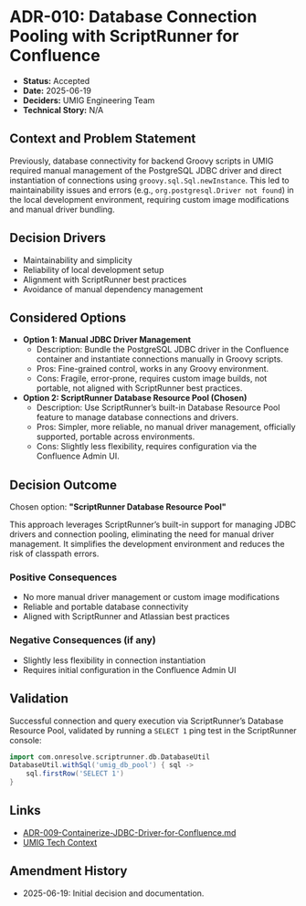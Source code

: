 # ADR-010: Database Connection Pooling with ScriptRunner for Confluence

*   **Status:** Accepted
*   **Date:** 2025-06-19
*   **Deciders:** UMIG Engineering Team
*   **Technical Story:** N/A

## Context and Problem Statement

Previously, database connectivity for backend Groovy scripts in UMIG required manual management of the PostgreSQL JDBC driver and direct instantiation of connections using `groovy.sql.Sql.newInstance`. This led to maintainability issues and errors (e.g., `org.postgresql.Driver not found`) in the local development environment, requiring custom image modifications and manual driver bundling.

## Decision Drivers

*   Maintainability and simplicity
*   Reliability of local development setup
*   Alignment with ScriptRunner best practices
*   Avoidance of manual dependency management

## Considered Options

*   **Option 1: Manual JDBC Driver Management**
    *   Description: Bundle the PostgreSQL JDBC driver in the Confluence container and instantiate connections manually in Groovy scripts.
    *   Pros: Fine-grained control, works in any Groovy environment.
    *   Cons: Fragile, error-prone, requires custom image builds, not portable, not aligned with ScriptRunner best practices.
*   **Option 2: ScriptRunner Database Resource Pool (Chosen)**
    *   Description: Use ScriptRunner’s built-in Database Resource Pool feature to manage database connections and drivers.
    *   Pros: Simpler, more reliable, no manual driver management, officially supported, portable across environments.
    *   Cons: Slightly less flexibility, requires configuration via the Confluence Admin UI.

## Decision Outcome

Chosen option: **"ScriptRunner Database Resource Pool"**

This approach leverages ScriptRunner’s built-in support for managing JDBC drivers and connection pooling, eliminating the need for manual driver management. It simplifies the development environment and reduces the risk of classpath errors.

### Positive Consequences

*   No more manual driver management or custom image modifications
*   Reliable and portable database connectivity
*   Aligned with ScriptRunner and Atlassian best practices

### Negative Consequences (if any)

*   Slightly less flexibility in connection instantiation
*   Requires initial configuration in the Confluence Admin UI

## Validation

Successful connection and query execution via ScriptRunner’s Database Resource Pool, validated by running a `SELECT 1` ping test in the ScriptRunner console:

```groovy
import com.onresolve.scriptrunner.db.DatabaseUtil
DatabaseUtil.withSql('umig_db_pool') { sql ->
    sql.firstRow('SELECT 1')
}
```

## Links

*   [ADR-009-Containerize-JDBC-Driver-for-Confluence.md](ADR-009-Containerize-JDBC-Driver-for-Confluence.md)
*   [UMIG Tech Context](../../cline-docs/techContext.md)

## Amendment History

*   2025-06-19: Initial decision and documentation.